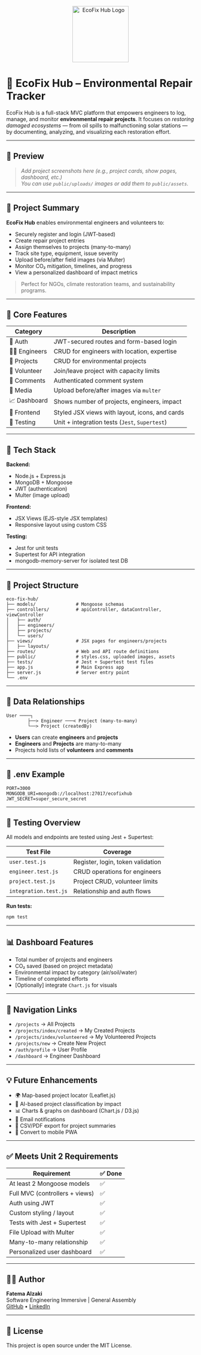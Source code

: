 <p align="center">
  <img src="public/assets/logo.png" alt="EcoFix Hub Logo" width="150"/>
</p>

# 🌱 EcoFix Hub – Environmental Repair Tracker

EcoFix Hub is a full-stack MVC platform that empowers engineers to log, manage, and monitor **environmental repair projects**. It focuses on *restoring damaged ecosystems* — from oil spills to malfunctioning solar stations — by documenting, analyzing, and visualizing each restoration effort.

---

## 📸 Preview

> _Add project screenshots here (e.g., project cards, show pages, dashboard, etc.)_  
> *You can use `public/uploads/` images or add them to `public/assets`.*

---

## 🧠 Project Summary

**EcoFix Hub** enables environmental engineers and volunteers to:

- Securely register and login (JWT-based)
- Create repair project entries
- Assign themselves to projects (many-to-many)
- Track site type, equipment, issue severity
- Upload before/after field images (via Multer)
- Monitor CO₂ mitigation, timelines, and progress
- View a personalized dashboard of impact metrics

> Perfect for NGOs, climate restoration teams, and sustainability programs.

---

## 🔧 Core Features

| Category       | Description |
|----------------|-------------|
| 🔐 Auth        | JWT-secured routes and form-based login |
| 🧑‍🔧 Engineers | CRUD for engineers with location, expertise |
| 🔧 Projects    | CRUD for environmental projects |
| 🤝 Volunteer   | Join/leave project with capacity limits |
| 💬 Comments    | Authenticated comment system |
| 📸 Media       | Upload before/after images via `multer` |
| 📈 Dashboard   | Shows number of projects, engineers, impact |
| 🎨 Frontend    | Styled JSX views with layout, icons, and cards |
| 🧪 Testing     | Unit + integration tests (`Jest`, `Supertest`) |

---

## 🧱 Tech Stack

**Backend:**
- Node.js + Express.js
- MongoDB + Mongoose
- JWT (authentication)
- Multer (image upload)

**Frontend:**
- JSX Views (EJS-style JSX templates)
- Responsive layout using custom CSS

**Testing:**
- Jest for unit tests
- Supertest for API integration
- mongodb-memory-server for isolated test DB

---

## 📂 Project Structure

```
eco-fix-hub/
├── models/               # Mongoose schemas
├── controllers/          # apiController, dataController, viewController
│   ├── auth/
│   ├── engineers/
│   ├── projects/
│   └── users/
├── views/                # JSX pages for engineers/projects
│   ├── layouts/
├── routes/               # Web and API route definitions
├── public/               # styles.css, uploaded images, assets
├── tests/                # Jest + Supertest test files
├── app.js                # Main Express app
├── server.js             # Server entry point
└── .env
```

---

## 🔗 Data Relationships

```
User ────┐
        ├──> Engineer ───< Project (many-to-many)
        └──> Project (createdBy)
```

- **Users** can create **engineers** and **projects**
- **Engineers** and **Projects** are many-to-many
- Projects hold lists of **volunteers** and **comments**

---

## 📁 .env Example

```env
PORT=3000
MONGODB_URI=mongodb://localhost:27017/ecofixhub
JWT_SECRET=super_secure_secret
```

---

## 🧪 Testing Overview

All models and endpoints are tested using Jest + Supertest:

| Test File            | Coverage                             |
|----------------------|--------------------------------------|
| `user.test.js`       | Register, login, token validation    |
| `engineer.test.js`   | CRUD operations for engineers        |
| `project.test.js`    | Project CRUD, volunteer limits       |
| `integration.test.js`| Relationship and auth flows          |

**Run tests:**
```bash
npm test
```

---

## 📊 Dashboard Features

- Total number of projects and engineers
- CO₂ saved (based on project metadata)
- Environmental impact by category (air/soil/water)
- Timeline of completed efforts
- [Optionally] integrate `Chart.js` for visuals

---

## 🧭 Navigation Links

- `/projects` → All Projects  
- `/projects/index/created` → My Created Projects  
- `/projects/index/volunteered` → My Volunteered Projects  
- `/projects/new` → Create New Project  
- `/auth/profile` → User Profile  
- `/dashboard` → Engineer Dashboard  

---

## 💡 Future Enhancements

- 🌍 Map-based project locator (Leaflet.js)
- 🧠 AI-based project classification by impact
- 📊 Charts & graphs on dashboard (Chart.js / D3.js)
- 📨 Email notifications
- 📁 CSV/PDF export for project summaries
- 📱 Convert to mobile PWA

---

## ✅ Meets Unit 2 Requirements

| Requirement                      | ✅ Done |
|----------------------------------|--------|
| At least 2 Mongoose models       | ✅      |
| Full MVC (controllers + views)   | ✅      |
| Auth using JWT                   | ✅      |
| Custom styling / layout          | ✅      |
| Tests with Jest + Supertest      | ✅      |
| File Upload with Multer          | ✅      |
| Many-to-many relationship        | ✅      |
| Personalized user dashboard      | ✅      |

---

## 👩‍💻 Author

**Fatema Alzaki**  
Software Engineering Immersive | General Assembly  
[GitHub](https://github.com/) • [LinkedIn](https://linkedin.com/)  

---

## 📜 License

This project is open source under the MIT License.